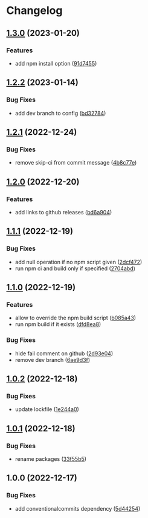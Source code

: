 # Changelog

## [1.3.0](https://github.com/cihelper/semanticrelease-preset-npm/compare/v1.2.2...v1.3.0) (2023-01-20)


### Features

* add npm install option ([91d7455](https://github.com/cihelper/semanticrelease-preset-npm/commit/91d74552fc11b23f3b1303fa6decc2611d7194ac))

## [1.2.2](https://github.com/cihelper/semanticrelease-preset-npm/compare/v1.2.1...v1.2.2) (2023-01-14)


### Bug Fixes

* add dev branch to config ([bd32784](https://github.com/cihelper/semanticrelease-preset-npm/commit/bd3278466df1f4990bbc7d192a0b5f1ff508b012))

## [1.2.1](https://github.com/cihelper/semanticrelease-preset-npm/compare/v1.2.0...v1.2.1) (2022-12-24)


### Bug Fixes

* remove skip-ci from commit message ([4b8c77e](https://github.com/cihelper/semanticrelease-preset-npm/commit/4b8c77e5f3ad672ce44c7aaa721a5ff3a67dd549))

## [1.2.0](https://github.com/cihelper/semanticrelease-preset-npm/compare/v1.1.1...v1.2.0) (2022-12-20)


### Features

* add links to github releases ([bd6a904](https://github.com/cihelper/semanticrelease-preset-npm/commit/bd6a90451793a395249ded109b2b939f9a6a475d))

## [1.1.1](https://github.com/cihelper/semanticrelease-preset-npm/compare/v1.1.0...v1.1.1) (2022-12-19)


### Bug Fixes

* add null operation if no npm script given ([2dcf472](https://github.com/cihelper/semanticrelease-preset-npm/commit/2dcf4727580878ec5f6b2e0f2e278732075f74ce))
* run npm ci and build only if specified ([2704abd](https://github.com/cihelper/semanticrelease-preset-npm/commit/2704abdfbf9804f73f092131d62ede0e44a54e90))

## [1.1.0](https://github.com/cihelper/semanticrelease-preset-npm/compare/v1.0.2...v1.1.0) (2022-12-19)


### Features

* allow to override the npm build script ([b085a43](https://github.com/cihelper/semanticrelease-preset-npm/commit/b085a43b8d04adaac60cde2c0c7bf28fd8d2da4a))
* run npm build if it exists ([dfd8ea8](https://github.com/cihelper/semanticrelease-preset-npm/commit/dfd8ea83c1a3062d0a633678a2233517627cddba))


### Bug Fixes

* hide fail comment on github ([2d93e04](https://github.com/cihelper/semanticrelease-preset-npm/commit/2d93e04209c230a2a0e9fc713bf445142fde1263))
* remove dev branch ([6ae9d3f](https://github.com/cihelper/semanticrelease-preset-npm/commit/6ae9d3fcb89c663c8936b609956691327fc3b16f))

## [1.0.2](https://github.com/cihelper/semanticrelease-preset-npm/compare/v1.0.1...v1.0.2) (2022-12-18)


### Bug Fixes

* update lockfile ([1e244a0](https://github.com/cihelper/semanticrelease-preset-npm/commit/1e244a0f17be6365ad7cf41577d8f77dce726b33))

## [1.0.1](https://github.com/cihelper/semanticrelease-preset-npm/compare/v1.0.0...v1.0.1) (2022-12-18)


### Bug Fixes

* rename packages ([33f55b5](https://github.com/cihelper/semanticrelease-preset-npm/commit/33f55b50fcd5cbbcae597bdde3539ee1de8c51d5))

## 1.0.0 (2022-12-17)

### Bug Fixes

- add conventionalcommits dependency ([5d44254](https://github.com/cihelper/semanticrelease-preset-npm/commit/5d44254b10cd0fdb88b854ea5abdcb7f31fe1b4b))
